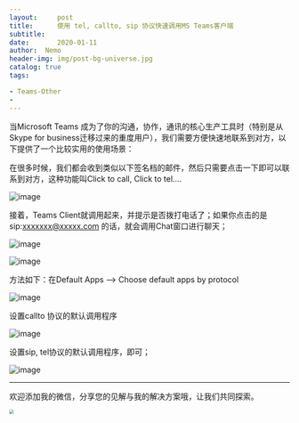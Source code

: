 ```yaml
---
layout:     post
title:      使用 tel, callto, sip 协议快速调用MS Teams客户端
subtitle:  
date:       2020-01-11
author:  Nemo
header-img: img/post-bg-universe.jpg
catalog: true
tags:

- Teams-Other
- 
---
```


当Microsoft Teams 成为了你的沟通，协作，通讯的核心生产工具时（特别是从Skype for business迁移过来的重度用户），我们需要方便快速地联系到对方，以下提供了一个比较实用的使用场景：

在很多时候，我们都会收到类似以下签名档的邮件，然后只需要点击一下即可以联系到对方，这种功能叫Click to call, Click to tel….

![image](https://cdn.jsdelivr.net/gh/tangx007/tangx007.github.io/img/image_thumb18.png)

接着，Teams Client就调用起来，并提示是否拨打电话了；如果你点击的是 sip:xxxxxxx@xxxxx.com 的话，就会调用Chat窗口进行聊天；

![image](https://cdn.jsdelivr.net/gh/tangx007/tangx007.github.io/img/image_thumb7.png)

![image](https://cdn.jsdelivr.net/gh/tangx007/tangx007.github.io/img/image_thumb10.png)

方法如下：在Default Apps –> Choose default apps by protocol

![image](https://cdn.jsdelivr.net/gh/tangx007/tangx007.github.io/img/image_thumb14.png)

设置callto 协议的默认调用程序

![image](https://cdn.jsdelivr.net/gh/tangx007/tangx007.github.io/img/sipimage_thumb15.png)

设置sip, tel协议的默认调用程序，即可；

![image](https://cdn.jsdelivr.net/gh/tangx007/tangx007.github.io/img/image_thumb17.png)

------

欢迎添加我的微信，分享您的见解与我的解决方案哦，让我们共同探索。

<img src="https://cdn.jsdelivr.net/gh/tangx007/tangx007.github.io/img/nemo-qrcode.jpg" style="zoom:50%;" />